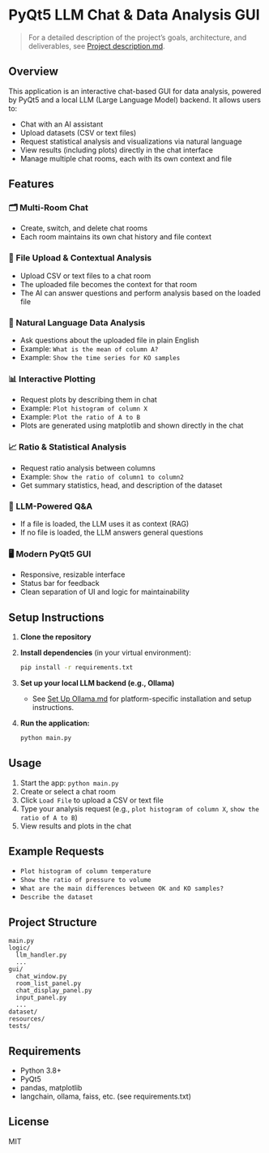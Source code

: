 # PyQt5 LLM Chat & Data Analysis GUI

> For a detailed description of the project’s goals, architecture, and deliverables, see [Project description.md](./Project%20description.md).

## Overview

This application is an interactive chat-based GUI for data analysis, powered by PyQt5 and a local LLM (Large Language Model) backend. It allows users to:

- Chat with an AI assistant
- Upload datasets (CSV or text files)
- Request statistical analysis and visualizations via natural language
- View results (including plots) directly in the chat interface
- Manage multiple chat rooms, each with its own context and file

## Features

### 🗂️ Multi-Room Chat

- Create, switch, and delete chat rooms
- Each room maintains its own chat history and file context

### 📁 File Upload & Contextual Analysis

- Upload CSV or text files to a chat room
- The uploaded file becomes the context for that room
- The AI can answer questions and perform analysis based on the loaded file

### 💬 Natural Language Data Analysis

- Ask questions about the uploaded file in plain English
- Example: `What is the mean of column A?`
- Example: `Show the time series for KO samples`

### 📊 Interactive Plotting

- Request plots by describing them in chat
- Example: `Plot histogram of column X`
- Example: `Plot the ratio of A to B`
- Plots are generated using matplotlib and shown directly in the chat

### 📈 Ratio & Statistical Analysis

- Request ratio analysis between columns
- Example: `Show the ratio of column1 to column2`
- Get summary statistics, head, and description of the dataset

### 🧠 LLM-Powered Q&A

- If a file is loaded, the LLM uses it as context (RAG)
- If no file is loaded, the LLM answers general questions

### 🖥️ Modern PyQt5 GUI

- Responsive, resizable interface
- Status bar for feedback
- Clean separation of UI and logic for maintainability

## Setup Instructions

1. **Clone the repository**
2. **Install dependencies** (in your virtual environment):

   ```bash
   pip install -r requirements.txt
   ```

3. **Set up your local LLM backend (e.g., Ollama)**
   - See [Set Up Ollama.md](./Set%20Up%20Ollama.md) for platform-specific installation and setup instructions.

4. **Run the application:**

   ```bash
   python main.py
   ```

## Usage

1. Start the app: `python main.py`
2. Create or select a chat room
3. Click `Load File` to upload a CSV or text file
4. Type your analysis request (e.g., `plot histogram of column X`, `show the ratio of A to B`)
5. View results and plots in the chat

## Example Requests

- `Plot histogram of column temperature`
- `Show the ratio of pressure to volume`
- `What are the main differences between OK and KO samples?`
- `Describe the dataset`

## Project Structure

```dir
main.py
logic/
  llm_handler.py
  ...
gui/
  chat_window.py
  room_list_panel.py
  chat_display_panel.py
  input_panel.py
  ...
dataset/
resources/
tests/
```

## Requirements

- Python 3.8+
- PyQt5
- pandas, matplotlib
- langchain, ollama, faiss, etc. (see requirements.txt)

## License

MIT
